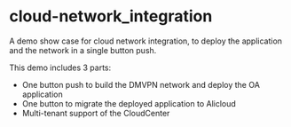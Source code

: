 # cloud-network_integration
A demo show case for cloud network integration, to deploy the application and the network in a single button push.

This demo includes 3 parts:
- One button push to build the DMVPN network and deploy the OA application
- One button to migrate the deployed application to Alicloud
- Multi-tenant support of the CloudCenter
